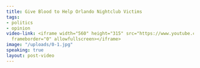 ```yaml
---
title: Give Blood to Help Orlando Nightclub Victims
tags:
- politics
- opinion
video-link: <iframe width="560" height="315" src="https://www.youtube.com/embed/X1RleoM6nnw?rel=0&amp;controls=0&amp;showinfo=0"
  frameborder="0" allowfullscreen></iframe>
image: "/uploads/0-1.jpg"
speaking: true
layout: post-video
---
```


